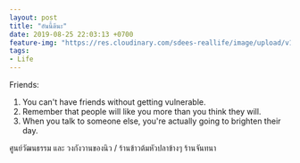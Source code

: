 ```yaml
---
layout: post
title: "อันนี้ดีนะ"
date: 2019-08-25 22:03:13 +0700
feature-img: "https://res.cloudinary.com/sdees-reallife/image/upload/v1555658919/sample_feature_img.png"
tags:
- Life
---
```

Friends:
1. You can't have friends without getting vulnerable.
2. Remember that people will like you more than you think they will.
3. When you talk to someone else, you're actually going to brighten their day.

<i class="fa fa-child" style="color:plum"></i>

ศูนย์วัฒนธรรม และ วงกังวานของนิว / ร้านข้าวต้มหัวปลาข้างๆ ร้านจันทนา
